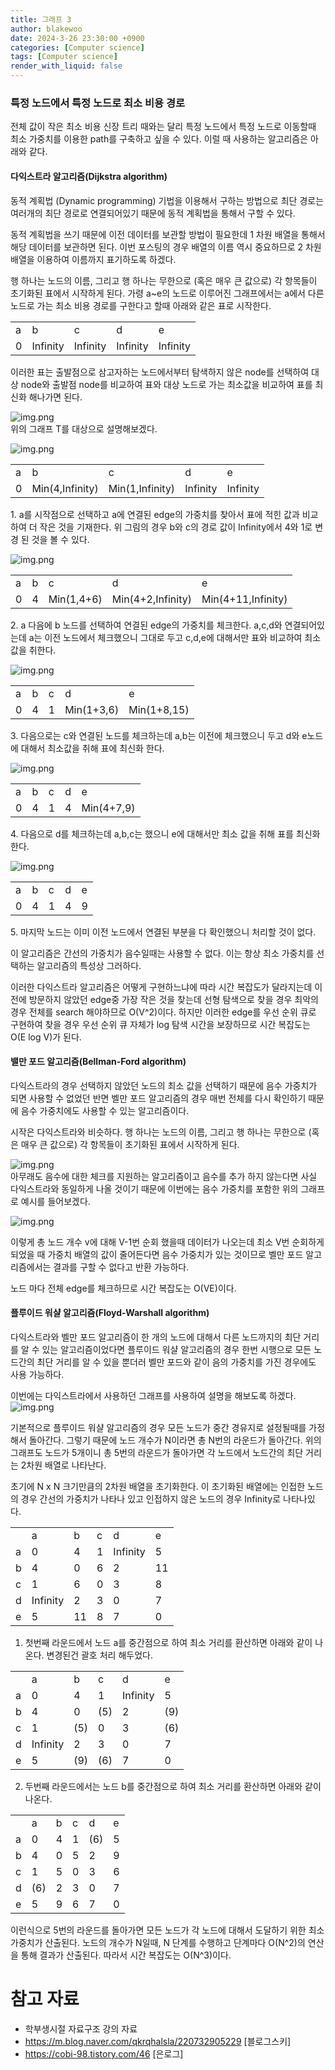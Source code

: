 ```yaml
---
title: 그래프 3
author: blakewoo
date: 2024-3-26 23:30:00 +0900
categories: [Computer science]
tags: [Computer science]
render_with_liquid: false
---
```


### 특정 노드에서 특정 노드로 최소 비용 경로
전체 값이 작은 최소 비용 신장 트리 때와는 달리 특정 노드에서 특정 노드로 이동할때
최소 가중치를 이용한 path를 구축하고 싶을 수 있다. 이럴 때 사용하는 알고리즘은
아래와 같다.

#### 다익스트라 알고리즘(Dijkstra algorithm)
동적 계획법 (Dynamic programming) 기법을 이용해서 구하는 방법으로 최단 경로는
여러개의 최단 경로로 연결되어있기 때문에 동적 계획법을 통해서 구할 수 있다.

동적 계획법을 쓰기 때문에 이전 데이터를 보관할 방법이 필요한데
1 차원 배열을 통해서 해당 데이터를 보관하면 된다. 이번 포스팅의 경우 배열의 이름 역시
중요하므로 2 차원 배열을 이용하여 이름까지 표기하도록 하겠다.

행 하나는 노드의 이름, 그리고 행 하나는 무한으로 (혹은 매우 큰 값으로) 각 항목들이
초기화된 표에서 시작하게 된다. 
가령 a~e의 노드로 이루어진 그래프에서는 a에서 다른 노드로 가는 최소 비용 경로를 구한다고 할때
아래와 같은 표로 시작한다.

<table>
<tr>
<td>a</td>
<td>b</td>
<td>c</td>
<td>d</td>
<td>e</td>
</tr>
<tr>
<td>0</td>
<td>Infinity</td>
<td>Infinity</td>
<td>Infinity</td>
<td>Infinity</td>
</tr>
</table>

이러한 표는 출발점으로 삼고자하는 노드에서부터 탐색하지 않은 node를 선택하여 대상 node와 출발점 node를
비교하여 표와 대상 노드로 가는 최소값을 비교하여 표를 최신화 해나가면 된다.
   
![img.png](/assets/blog/cs/graph/graph_dijkstra_algorithm_img.png)      
위의 그래프 T를 대상으로 설명해보겠다.


   
![img.png](/assets/blog/cs/graph/graph_dijkstra_algorithm_img1.png)   
<table>
<tr>
<td>a</td>
<td>b</td>
<td>c</td>
<td>d</td>
<td>e</td>
</tr>
<tr>
<td>0</td>
<td>Min(4,Infinity)</td>
<td>Min(1,Infinity)</td>
<td>Infinity</td>
<td>Infinity</td>
</tr>
</table>
1. a를 시작점으로 선택하고 a에 연결된 edge의 가중치를 찾아서 표에 적힌 값과 비교하여
더 작은 것을 기재한다. 위 그림의 경우 b와 c의 경로 값이 Infinity에서 4와 1로 변경 된 것을 볼 수 있다.

   
![img.png](/assets/blog/cs/graph/graph_dijkstra_algorithm_img2.png)   
<table>
<tr>
<td>a</td>
<td>b</td>
<td>c</td>
<td>d</td>
<td>e</td>
</tr>
<tr>
<td>0</td>
<td>4</td>
<td>Min(1,4+6)</td>
<td>Min(4+2,Infinity)</td>
<td>Min(4+11,Infinity)</td>
</tr>
</table>
2. a 다음에 b 노드를 선택하여 연결된 edge의 가중치를 체크한다. a,c,d와 연결되어있는데
a는 이전 노드에서 체크했으니 그대로 두고 c,d,e에 대해서만 표와 비교하여 최소값을 취한다.

    
![img.png](/assets/blog/cs/graph/graph_dijkstra_algorithm_img3.png)   
<table>
<tr>
<td>a</td>
<td>b</td>
<td>c</td>
<td>d</td>
<td>e</td>
</tr>
<tr>
<td>0</td>
<td>4</td>
<td>1</td>
<td>Min(1+3,6)</td>
<td>Min(1+8,15)</td>
</tr>
</table>
3. 다음으로는 c와 연결된 노드를 체크하는데 a,b는 이전에 체크했으니 두고
d와 e노드에 대해서 최소값을 취해 표에 최신화 한다.

    
![img.png](/assets/blog/cs/graph/graph_dijkstra_algorithm_img4.png)   
<table>
<tr>
<td>a</td>
<td>b</td>
<td>c</td>
<td>d</td>
<td>e</td>
</tr>
<tr>
<td>0</td>
<td>4</td>
<td>1</td>
<td>4</td>
<td>Min(4+7,9)</td>
</tr>
</table>
4. 다음으로 d를 체크하는데 a,b,c는 했으니 e에 대해서만 최소 값을 취해 표를 최신화한다.
     
![img.png](/assets/blog/cs/graph/graph_dijkstra_algorithm_img5.png)   
<table>
<tr>
<td>a</td>
<td>b</td>
<td>c</td>
<td>d</td>
<td>e</td>
</tr>
<tr>
<td>0</td>
<td>4</td>
<td>1</td>
<td>4</td>
<td>9</td>
</tr>
</table>
5. 마지막 노드는 이미 이전 노드에서 연결된 부분을 다 확인했으니 처리할 것이 없다.

이 알고리즘은 간선의 가중치가 음수일때는 사용할 수 없다. 이는 항상 최소 가중치를
선택하는 알고리즘의 특성상 그러하다.

이러한 다익스트라 알고리즘은 어떻게 구현하느냐에 따라 시간 복잡도가 달라지는데 
이전에 방문하지 않았던 edge중 가장 작은 것을 찾는데 선형 탐색으로 찾을 경우
최악의 경우 전체를 search 해야하므로 O(V^2)이다.
하지만 이러한 edge를 우선 순위 큐로 구현하여 찾을 경우 우선 순위 큐 자체가
log 탐색 시간을 보장하므로 시간 복잡도는 O(E log V)가 된다.


#### 밸만 포드 알고리즘(Bellman-Ford algorithm)
다익스트라의 경우 선택하지 않았던 노드의 최소 값을 선택하기 때문에 음수 가중치가 되면 
사용할 수 없었던 반면 벨만 포드 알고리즘의 경우 매번 전체를 다시 확인하기 때문에
음수 가중치에도 사용할 수 있는 알고리즘이다.

시작은 다익스트라와 비슷하다. 행 하나는 노드의 이름, 그리고 행 하나는 무한으로 (혹은 매우 큰 값으로)
각 항목들이 초기화된 표에서 시작하게 된다.
    
![img.png](/assets/blog/cs/graph/graph_bellman_ford_algorithm_img.png)      
아무래도 음수에 대한 체크를 지원하는 알고리즘이고
음수를 추가 하지 않는다면 사실 다익스트라와 동일하게 나올 것이기 때문에
이번에는 음수 가중치를 포함한 위의 그래프로 예시를 들어보겠다.
   
![img.png](/assets/blog/cs/graph/graph_bellman_ford_algorithm_img1.png)   

이렇게 총 노드 개수 v에 대해 V-1번 순회 했을때 데이터가 나오는데
최소 V번 순회하게 되었을 때 가중치 배열의 값이 줄어든다면 음수 가중치가 있는 것이므로
벨만 포드 알고리즘에서는 결과를 구할 수 없다고 반환 가능하다.

노드 마다 전체 edge를 체크하므로 시간 복잡도는 O(VE)이다.


#### 플루이드 워샬 알고리즘(Floyd-Warshall algorithm)
다익스트라와 벨만 포드 알고리즘이 한 개의 노드에 대해서 다른 노드까지의 최단 거리를
알 수 있는 알고리즘이었다면 플루이드 워샬 알고리즘의 경우 한번 시행으로 모든 노드간의
최단 거리를 알 수 있을 뿐더러 벨만 포드와 같이 음의 가중치를 가진 경우에도 사용 가능하다.

이번에는 다익스트라에서 사용하던 그래프를 사용하여 설명을 해보도록 하겠다.   
![img.png](/assets/blog/cs/graph/graph_floyd_warshall_algorithm_img.png)      

기본적으로 플루이드 워샬 알고리즘의 경우 모든 노드가 중간 경유지로 설정될때를 가정해서
돌아간다. 그렇기 때문에 노드 개수가 N이라면 총 N번의 라운드가 돌아간다.
위의 그래프도 노드가 5개이니 총 5번의 라운드가 돌아가면 각 노드에서 노드간의 최단 거리는
2차원 배열로 나타난다.

초기에 N x N 크기만큼의 2차원 배열을 초기화한다. 이 초기화된 배열에는 인접한 노드의 경우
간선의 가중치가 나타나 있고 인접하지 않은 노드의 경우 Infinity로 나타나있다.

<table>
<tr>
<td></td>
<td>a</td>
<td>b</td>
<td>c</td>
<td>d</td>
<td>e</td>
</tr>
<tr>
<td>a</td>
<td>0</td>
<td>4</td>
<td>1</td>
<td>Infinity</td>
<td>5</td>
</tr>
<tr>
<td>b</td>
<td>4</td>
<td>0</td>
<td>6</td>
<td>2</td>
<td>11</td>
</tr>
<tr>
<td>c</td>
<td>1</td>
<td>6</td>
<td>0</td>
<td>3</td>
<td>8</td>
</tr>
<tr>
<td>d</td>
<td>Infinity</td>
<td>2</td>
<td>3</td>
<td>0</td>
<td>7</td>
</tr>
<tr>
<td>e</td>
<td>5</td>
<td>11</td>
<td>8</td>
<td>7</td>
<td>0</td>
</tr>
</table>

1. 첫번째 라운드에서 노드 a를 중간점으로 하여 최소 거리를 환산하면 아래와 같이 나온다. 
변경된건 괄호 처리 해두었다.    
<table>
<tr>
<td></td>
<td>a</td>
<td>b</td>
<td>c</td>
<td>d</td>
<td>e</td>
</tr>
<tr>
<td>a</td>
<td>0</td>
<td>4</td>
<td>1</td>
<td>Infinity</td>
<td>5</td>
</tr>
<tr>
<td>b</td>
<td>4</td>
<td>0</td>
<td>(5)</td>
<td>2</td>
<td>(9)</td>
</tr>
<tr>
<td>c</td>
<td>1</td>
<td>(5)</td>
<td>0</td>
<td>3</td>
<td>(6)</td>
</tr>
<tr>
<td>d</td>
<td>Infinity</td>
<td>2</td>
<td>3</td>
<td>0</td>
<td>7</td>
</tr>
<tr>
<td>e</td>
<td>5</td>
<td>(9)</td>
<td>(6)</td>
<td>7</td>
<td>0</td>
</tr>
</table>   

2. 두번째 라운드에서는 노드 b를 중간점으로 하여 최소 거리를 환산하면 아래와 같이 나온다.    
<table>
<tr>
<td></td>
<td>a</td>
<td>b</td>
<td>c</td>
<td>d</td>
<td>e</td>
</tr>
<tr>
<td>a</td>
<td>0</td>
<td>4</td>
<td>1</td>
<td>(6)</td>
<td>5</td>
</tr>
<tr>
<td>b</td>
<td>4</td>
<td>0</td>
<td>5</td>
<td>2</td>
<td>9</td>
</tr>
<tr>
<td>c</td>
<td>1</td>
<td>5</td>
<td>0</td>
<td>3</td>
<td>6</td>
</tr>
<tr>
<td>d</td>
<td>(6)</td>
<td>2</td>
<td>3</td>
<td>0</td>
<td>7</td>
</tr>
<tr>
<td>e</td>
<td>5</td>
<td>9</td>
<td>6</td>
<td>7</td>
<td>0</td>
</tr>
</table>  

이런식으로 5번의 라운드를 돌아가면 모든 노드가 각 노드에 대해서 도달하기 위한
최소 가중치가 산출된다.
노드의 개수가 N일때, N 단계를 수행하고
단계마다 O(N^2)의 연산을 통해 결과가 산출된다. 따라서 시간 복잡도는 O(N^3)이다.

# 참고 자료
- 학부생시절 자료구조 강의 자료
- https://m.blog.naver.com/qkrqhalsla/220732905229 [블로그스키]
- https://cobi-98.tistory.com/46 [은로그]
